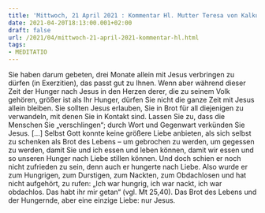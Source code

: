 ```yaml
---
title: 'Mittwoch, 21 April 2021 : Kommentar Hl. Mutter Teresa von Kalkutta'
date: 2021-04-20T18:13:00.001+02:00
draft: false
url: /2021/04/mittwoch-21-april-2021-kommentar-hl.html
tags: 
- MEDITATIO
---
```


Sie haben darum gebeten, drei Monate allein mit Jesus verbringen zu dürfen (in Exerzitien), das passt gut zu Ihnen. Wenn aber während dieser Zeit der Hunger nach Jesus in den Herzen derer, die zu seinem Volk gehören, größer ist als Ihr Hunger, dürfen Sie nicht die ganze Zeit mit Jesus allein bleiben. Sie sollten Jesus erlauben, Sie in Brot für all diejenigen zu verwandeln, mit denen Sie in Kontakt sind. Lassen Sie zu, dass die Menschen Sie „verschlingen“; durch Wort und Gegenwart verkünden Sie Jesus. \[…\] Selbst Gott konnte keine größere Liebe anbieten, als sich selbst zu schenken als Brot des Lebens – um gebrochen zu werden, um gegessen zu werden, damit Sie und ich essen und leben können, damit wir essen und so unseren Hunger nach Liebe stillen können. Und doch schien er noch nicht zufrieden zu sein, denn auch er hungerte nach Liebe. Also wurde er zum Hungrigen, zum Durstigen, zum Nackten, zum Obdachlosen und hat nicht aufgehört, zu rufen: „Ich war hungrig, ich war nackt, ich war obdachlos. Das habt ihr mir getan“ (vgl. Mt 25,40). Das Brot des Lebens und der Hungernde, aber eine einzige Liebe: nur Jesus.